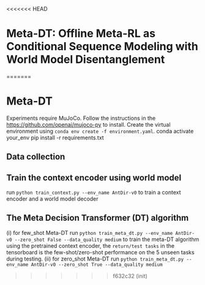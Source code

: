 <<<<<<< HEAD
# Meta-DT: Offline Meta-RL as Conditional Sequence Modeling with World Model Disentanglement
=======
# Meta-DT
Experiments require MuJoCo. Follow the instructions in the https://github.com/openai/mujoco-py  to install.
Create the virtual environment using `conda env create -f environment.yaml`.
conda activate your_env
pip install -r requirements.txt
## Data collection 




## Train the context encoder using world model 

run `python train_context.py --env_name AntDir-v0` to train a context encoder and a world model decoder

## The Meta Decision Transformer (DT) algorithm
(i) for few_shot Meta-DT
 run `python train_meta_dt.py --env_name AntDir-v0 --zero_shot False --data_quality medium` to train the meta-DT algorithm using the pretrained context encoder, the `return/test tasks` in the tensorboard is the few-shot/zero-shot performance on the 5 unseen tasks during testing.
(ii) for zero_shot Meta-DT
run `python train_meta_dt.py --env_name AntDir-v0 --zero_shot True --data_quality medium`







>>>>>>> f632c32 (init)
